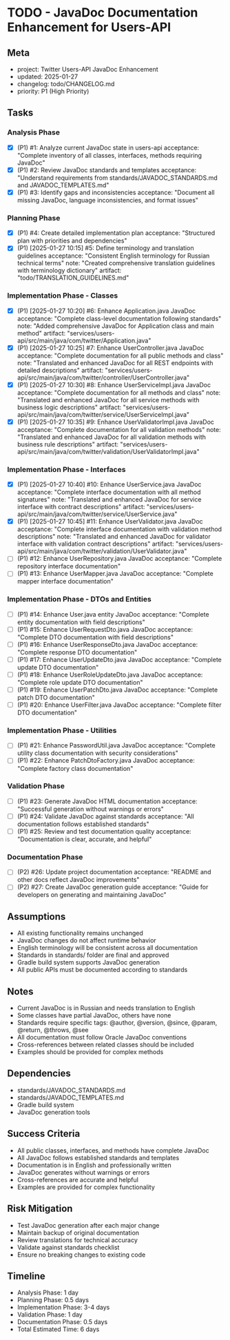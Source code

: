 # TODO - JavaDoc Documentation Enhancement for Users-API

## Meta
- project: Twitter Users-API JavaDoc Enhancement
- updated: 2025-01-27
- changelog: todo/CHANGELOG.md
- priority: P1 (High Priority)

## Tasks

### Analysis Phase
- [x] (P1) #1: Analyze current JavaDoc state in users-api
  acceptance: "Complete inventory of all classes, interfaces, methods requiring JavaDoc"
- [x] (P1) #2: Review JavaDoc standards and templates
  acceptance: "Understand requirements from standards/JAVADOC_STANDARDS.md and JAVADOC_TEMPLATES.md"
- [x] (P1) #3: Identify gaps and inconsistencies
  acceptance: "Document all missing JavaDoc, language inconsistencies, and format issues"

### Planning Phase
- [x] (P1) #4: Create detailed implementation plan
  acceptance: "Structured plan with priorities and dependencies"
- [x] (P1) [2025-01-27 10:15] #5: Define terminology and translation guidelines
  acceptance: "Consistent English terminology for Russian technical terms"
  note: "Created comprehensive translation guidelines with terminology dictionary"
  artifact: "todo/TRANSLATION_GUIDELINES.md"

### Implementation Phase - Classes
- [x] (P1) [2025-01-27 10:20] #6: Enhance Application.java JavaDoc
  acceptance: "Complete class-level documentation following standards"
  note: "Added comprehensive JavaDoc for Application class and main method"
  artifact: "services/users-api/src/main/java/com/twitter/Application.java"
- [x] (P1) [2025-01-27 10:25] #7: Enhance UserController.java JavaDoc
  acceptance: "Complete documentation for all public methods and class"
  note: "Translated and enhanced JavaDoc for all REST endpoints with detailed descriptions"
  artifact: "services/users-api/src/main/java/com/twitter/controller/UserController.java"
- [x] (P1) [2025-01-27 10:30] #8: Enhance UserServiceImpl.java JavaDoc
  acceptance: "Complete documentation for all methods and class"
  note: "Translated and enhanced JavaDoc for all service methods with business logic descriptions"
  artifact: "services/users-api/src/main/java/com/twitter/service/UserServiceImpl.java"
- [x] (P1) [2025-01-27 10:35] #9: Enhance UserValidatorImpl.java JavaDoc
  acceptance: "Complete documentation for all validation methods"
  note: "Translated and enhanced JavaDoc for all validation methods with business rule descriptions"
  artifact: "services/users-api/src/main/java/com/twitter/validation/UserValidatorImpl.java"

### Implementation Phase - Interfaces
- [x] (P1) [2025-01-27 10:40] #10: Enhance UserService.java JavaDoc
  acceptance: "Complete interface documentation with all method signatures"
  note: "Translated and enhanced JavaDoc for service interface with contract descriptions"
  artifact: "services/users-api/src/main/java/com/twitter/service/UserService.java"
- [x] (P1) [2025-01-27 10:45] #11: Enhance UserValidator.java JavaDoc
  acceptance: "Complete interface documentation with validation method descriptions"
  note: "Translated and enhanced JavaDoc for validator interface with validation contract descriptions"
  artifact: "services/users-api/src/main/java/com/twitter/validation/UserValidator.java"
- [ ] (P1) #12: Enhance UserRepository.java JavaDoc
  acceptance: "Complete repository interface documentation"
- [ ] (P1) #13: Enhance UserMapper.java JavaDoc
  acceptance: "Complete mapper interface documentation"

### Implementation Phase - DTOs and Entities
- [ ] (P1) #14: Enhance User.java entity JavaDoc
  acceptance: "Complete entity documentation with field descriptions"
- [ ] (P1) #15: Enhance UserRequestDto.java JavaDoc
  acceptance: "Complete DTO documentation with field descriptions"
- [ ] (P1) #16: Enhance UserResponseDto.java JavaDoc
  acceptance: "Complete response DTO documentation"
- [ ] (P1) #17: Enhance UserUpdateDto.java JavaDoc
  acceptance: "Complete update DTO documentation"
- [ ] (P1) #18: Enhance UserRoleUpdateDto.java JavaDoc
  acceptance: "Complete role update DTO documentation"
- [ ] (P1) #19: Enhance UserPatchDto.java JavaDoc
  acceptance: "Complete patch DTO documentation"
- [ ] (P1) #20: Enhance UserFilter.java JavaDoc
  acceptance: "Complete filter DTO documentation"

### Implementation Phase - Utilities
- [ ] (P1) #21: Enhance PasswordUtil.java JavaDoc
  acceptance: "Complete utility class documentation with security considerations"
- [ ] (P1) #22: Enhance PatchDtoFactory.java JavaDoc
  acceptance: "Complete factory class documentation"

### Validation Phase
- [ ] (P1) #23: Generate JavaDoc HTML documentation
  acceptance: "Successful generation without warnings or errors"
- [ ] (P1) #24: Validate JavaDoc against standards
  acceptance: "All documentation follows established standards"
- [ ] (P1) #25: Review and test documentation quality
  acceptance: "Documentation is clear, accurate, and helpful"

### Documentation Phase
- [ ] (P2) #26: Update project documentation
  acceptance: "README and other docs reflect JavaDoc improvements"
- [ ] (P2) #27: Create JavaDoc generation guide
  acceptance: "Guide for developers on generating and maintaining JavaDoc"

## Assumptions
- All existing functionality remains unchanged
- JavaDoc changes do not affect runtime behavior
- English terminology will be consistent across all documentation
- Standards in standards/ folder are final and approved
- Gradle build system supports JavaDoc generation
- All public APIs must be documented according to standards

## Notes
- Current JavaDoc is in Russian and needs translation to English
- Some classes have partial JavaDoc, others have none
- Standards require specific tags: @author, @version, @since, @param, @return, @throws, @see
- All documentation must follow Oracle JavaDoc conventions
- Cross-references between related classes should be included
- Examples should be provided for complex methods

## Dependencies
- standards/JAVADOC_STANDARDS.md
- standards/JAVADOC_TEMPLATES.md
- Gradle build system
- JavaDoc generation tools

## Success Criteria
- All public classes, interfaces, and methods have complete JavaDoc
- All JavaDoc follows established standards and templates
- Documentation is in English and professionally written
- JavaDoc generates without warnings or errors
- Cross-references are accurate and helpful
- Examples are provided for complex functionality

## Risk Mitigation
- Test JavaDoc generation after each major change
- Maintain backup of original documentation
- Review translations for technical accuracy
- Validate against standards checklist
- Ensure no breaking changes to existing code

## Timeline
- Analysis Phase: 1 day
- Planning Phase: 0.5 days
- Implementation Phase: 3-4 days
- Validation Phase: 1 day
- Documentation Phase: 0.5 days
- Total Estimated Time: 6 days
